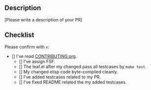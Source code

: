## Description

[Please write a description of your PR]

## Checklist
Please confirm with `x`:
- [] I've read [CONTRIBUTING.org](https://github.com/conao3/leaf.el/blob/master/CONTRIBUTING.org).
  - [] I've assign FSF.
  - [] The leaf.el after my changed pass all testcases by `make test`.
  - [] My changed elisp code byte-compiled cleanly.
  - [] I've added testcases related to my PR.
  - [] I've fixed README related the my added testcases.
